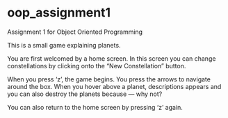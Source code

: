 # oop_assignment1
Assignment 1 for Object Oriented Programming

This is a small game explaining planets. 

You are first welcomed by a home screen. In this screen you can change constellations by clicking onto the “New Constellation” button.

When you press ‘z’, the game begins. You press the arrows to navigate around the box. When you hover above a planet, descriptions appears and you can also destroy the planets because — why not? 

You can also return to the home screen by pressing ‘z’ again.